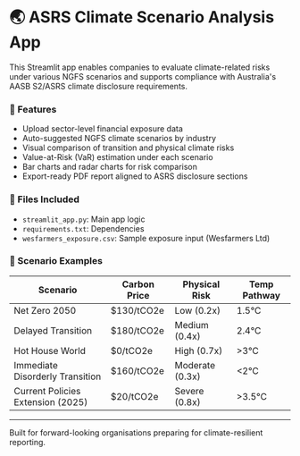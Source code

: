 # 🌏 ASRS Climate Scenario Analysis App

This Streamlit app enables companies to evaluate climate-related risks under various NGFS scenarios and supports compliance with Australia's AASB S2/ASRS climate disclosure requirements.

### 🔧 Features

- Upload sector-level financial exposure data
- Auto-suggested NGFS climate scenarios by industry
- Visual comparison of transition and physical climate risks
- Value-at-Risk (VaR) estimation under each scenario
- Bar charts and radar charts for risk comparison
- Export-ready PDF report aligned to ASRS disclosure sections

### 📂 Files Included

- `streamlit_app.py`: Main app logic
- `requirements.txt`: Dependencies
- `wesfarmers_exposure.csv`: Sample exposure input (Wesfarmers Ltd)

### 🏢 Scenario Examples

| Scenario                            | Carbon Price | Physical Risk | Temp Pathway |
|-------------------------------------|--------------|----------------|---------------|
| Net Zero 2050                       | $130/tCO2e   | Low (0.2x)     | 1.5°C         |
| Delayed Transition                  | $180/tCO2e   | Medium (0.4x)  | 2.4°C         |
| Hot House World                     | $0/tCO2e     | High (0.7x)    | >3°C          |
| Immediate Disorderly Transition     | $160/tCO2e   | Moderate (0.3x)| <2°C          |
| Current Policies Extension (2025)   | $20/tCO2e    | Severe (0.8x)  | >3.5°C        |

---

Built for forward-looking organisations preparing for climate-resilient reporting.
